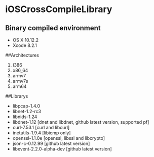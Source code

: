 iOSCrossCompileLibrary
=====================

## Binary compiled environment
* OS X 10.12.2
* Xcode 8.2.1

##Architectures
1. i386
2. x86_64
3. armv7
4. armv7s
5. arm64

##Librarys
* libpcap-1.4.0
* libnet-1.2-rc3
* libnids-1.24
* libdnet-1.12 [dnet and libdnet, github latest version, supported pf]
* curl-7.53.1 [curl and libcurl]
* inetutils-1.9.4 [libicmp only]
* openssl-1.1.0e [openssl, libssl and libcrypto]
* json-c-0.12.99 [github latest version]
* libevent-2.2.0-alpha-dev [github latest version]